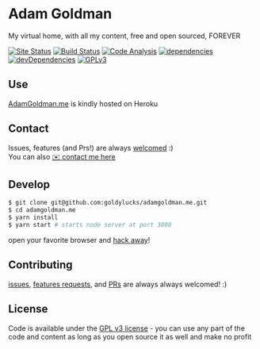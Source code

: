 # Adam Goldman

My virtual home, with all my content, free and open sourced, FOREVER

[![Site Status][site-status]][site-url] [![Build Status][travis-image]][travis-url] [![Code Analysis][code-analysis-image]][code-analysis-url] [![dependencies][dependencies-image]][dependencies-url] [![devDependencies][dev-dependencies-image]][dev-dependencies-url] [![GPLv3][license-image]][license-url]

## Use
[AdamGoldman.me][site-url] is kindly hosted on Heroku  

## Contact
Issues, features (and Prs!) are always [welcomed][issues-url] :)  
You can also [:envelope: contact me here][contact-url]

## Develop
```bash
$ git clone git@github.com:goldylucks/adamgoldman.me.git
$ cd adamgoldman.me
$ yarn install
$ yarn start # starts node server at port 3000
```
open your favorite browser and [hack away](http://localhost:3000/)!

## Contributing
[issues][issues-url], [features requests][issues-url], and [PRs][pr-url] are always always welcomed! :)

## License
Code is available under the [GPL v3 license][license-url] - you can use any part of the code and content as long as you open source it as well and make no profit

[repo-url]: https://github.com/goldylucks/adamgoldman.me
[issues-url]: https://github.com/goldylucks/adamgoldman.me/issues
[pr-url]: https://github.com/goldylucks/adamgoldman.me/pull

[travis-image]: https://travis-ci.org/goldylucks/adamgoldman.me.svg?branch=master
[travis-url]: https://travis-ci.org/goldylucks/adamgoldman.me

[dependencies-image]: https://img.shields.io/bithound/dependencies/github/goldylucks/adamgoldman.me.svg
[dependencies-url]: https://www.bithound.io/github/goldylucks/adamgoldman.me/master/dependencies/npm

[dev-dependencies-image]: https://img.shields.io/bithound/devDependencies/github/goldylucks/adamgoldman.me.svg
[dev-dependencies-url]: https://www.bithound.io/github/goldylucks/adamgoldman.me/master/dependencies/npm

[code-analysis-image]: https://www.bithound.io/github/goldylucks/adamgoldman.me/badges/code.svg
[code-analysis-url]: https://www.bithound.io/github/goldylucks/adamgoldman.me

[license-image]: https://img.shields.io/badge/license-GPL%20v3-brightgreen.svg
[license-url]: http://www.gnu.org/licenses/gpl-3.0.en.html

[site-url]: http://www.adamgoldman.me/
[site-status]: https://img.shields.io/website-up-down-green-red/http/adamgoldman.me.svg
[contact-url]: http://www.adamgoldman.me/lets-talk